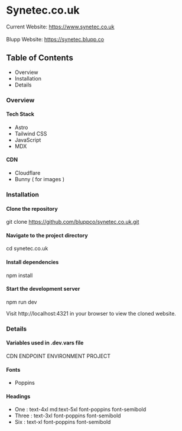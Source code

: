 # Synetec.co.uk
Current Website: https://www.synetec.co.uk
\
\
Blupp Website: https://synetec.blupp.co

## Table of Contents

- Overview
- Installation
- Details

### Overview

#### Tech Stack
- Astro
- Tailwind CSS
- JavaScript
- MDX

#### CDN
- Cloudflare
- Bunny ( for images )

### Installation

#### Clone the repository
git clone https://github.com/bluppco/synetec.co.uk.git

#### Navigate to the project directory
cd synetec.co.uk

#### Install dependencies
npm install

#### Start the development server
npm run dev

Visit http://localhost:4321 in your browser to view the cloned website.

### Details

#### Variables used in .dev.vars file

CDN
ENDPOINT
ENVIRONMENT
PROJECT

#### Fonts

- Poppins

#### Headings

- One : text-4xl md:text-5xl font-poppins font-semibold
- Three : text-3xl font-poppins font-semibold
- Six : text-xl font-poppins font-semibold
